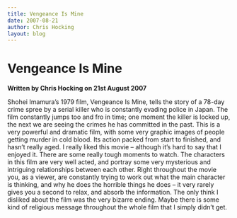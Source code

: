 ```yaml
---
title: Vengeance Is Mine
date: 2007-08-21
author: Chris Hocking
layout: blog
---
```

# Vengeance Is Mine

**Written by Chris Hocking on 21st August 2007**

Shohei Imamura’s 1979 film, Vengeance Is Mine, tells the story of a 78-day crime spree by a serial killer who is constantly evading police in Japan. The film constantly jumps too and fro in time; one moment the killer is locked up, the next we are seeing the crimes he has committed in the past. This is a very powerful and dramatic film, with some very graphic images of people getting murder in cold blood. Its action packed from start to finished, and hasn’t really aged. I really liked this movie – although it’s hard to say that I enjoyed it. There are some really tough moments to watch. The characters in this film are very well acted, and portray some very mysterious and intriguing relationships between each other. Right throughout the movie you, as a viewer, are constantly trying to work out what the main character is thinking, and why he does the horrible things he does – it very rarely gives you a second to relax, and absorb the information. The only think I disliked about the film was the very bizarre ending. Maybe there is some kind of religious message throughout the whole film that I simply didn’t get.